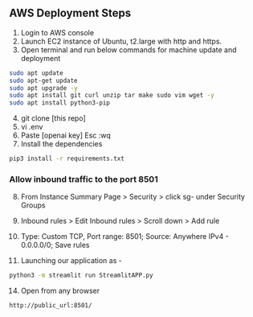 ## AWS Deployment Steps
1. Login to AWS console 
2. Launch EC2 instance of Ubuntu, t2.large with http and https. 
3. Open terminal and run below commands for machine update and deployment
```bash
sudo apt update
sudo apt-get update
sudo apt upgrade -y
sudo apt install git curl unzip tar make sudo vim wget -y
sudo apt install python3-pip
```
4. git clone [this repo]
5. vi .env
6. Paste [openai key] Esc :wq
7. Install the dependencies 
```bash
pip3 install -r requirements.txt
```
### Allow inbound traffic to the port 8501
8. From Instance Summary Page > Security > click sg- under Security Groups
9. Inbound rules > Edit Inbound rules > Scroll down > Add rule 
10. Type: Custom TCP, Port range: 8501; Source: Anywhere IPv4 - 0.0.0.0/0; Save rules

11. Launching our application as  - 
```bash
python3 -m streamlit run StreamlitAPP.py
```
14. Open from any browser 
```bash
http://public_url:8501/
``` 
